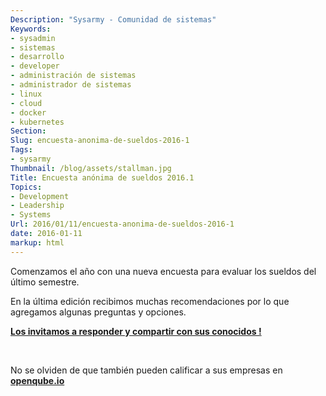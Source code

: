 ```yaml
---
Description: "Sysarmy - Comunidad de sistemas"
Keywords:
- sysadmin 
- sistemas
- desarrollo
- developer
- administración de sistemas
- administrador de sistemas
- linux
- cloud
- docker
- kubernetes
Section: 
Slug: encuesta-anonima-de-sueldos-2016-1
Tags:
- sysarmy
Thumbnail: /blog/assets/stallman.jpg
Title: Encuesta anónima de sueldos 2016.1
Topics:
- Development
- Leadership
- Systems
Url: 2016/01/11/encuesta-anonima-de-sueldos-2016-1
date: 2016-01-11
markup: html
---
```


<p>Comenzamos el año con una nueva encuesta para evaluar los sueldos del último semestre.</p>
<p>En la última edición recibimos muchas recomendaciones por lo que agregamos algunas preguntas y opciones.</p>
<p><strong><a href="http://goo.gl/forms/AZ8RZqgQ6F">Los invitamos a responder y compartir con sus conocidos !</a></strong></p>
<p>&nbsp;</p>
<p>No se olviden de que también pueden calificar a sus empresas en <strong><a href="http://openqube.io">openqube.io</a></strong></p>
